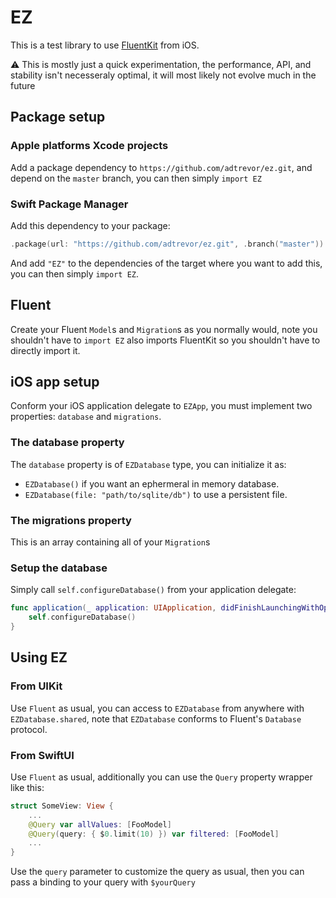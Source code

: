 # EZ

This is a test library to use [FluentKit](https://github.com/vapor/fluent-kit) from iOS.

⚠️ This is mostly just a quick experimentation, the performance, API, and stability isn't necesseraly optimal, it will most likely not evolve much in the future

## Package setup
### Apple platforms Xcode projects
Add a package dependency to `https://github.com/adtrevor/ez.git`, and depend on the `master` branch, you can then simply `import EZ`

### Swift Package Manager
Add this dependency to your package:
```swift
.package(url: "https://github.com/adtrevor/ez.git", .branch("master"))
```

And add `"EZ"` to the dependencies of the target where you want to add this, you can then simply `import EZ`.


## Fluent
Create your Fluent `Model`s and `Migration`s as you normally would, note you shouldn't have to `import EZ` also imports FluentKit so you shouldn't have to directly import it.

## iOS app setup
Conform your iOS application delegate to `EZApp`, you must implement two properties: `database` and `migrations`.

### The database property
The `database` property is of `EZDatabase` type, you can initialize it as:
- `EZDatabase()` if you want an ephermeral in memory database.
- `EZDatabase(file: "path/to/sqlite/db")` to use a persistent file.

### The migrations property
This is an array containing all of your `Migration`s 

### Setup the database
Simply call `self.configureDatabase()` from your application delegate:
```swift
func application(_ application: UIApplication, didFinishLaunchingWithOptions launchOptions: [UIApplication.LaunchOptionsKey: Any]?) -> Bool {
    self.configureDatabase()
}
```

## Using EZ
### From UIKit
Use `Fluent` as usual, you can access to `EZDatabase` from anywhere with `EZDatabase.shared`, note that `EZDatabase` conforms to Fluent's `Database` protocol.

### From SwiftUI
Use `Fluent` as usual, additionally you can use the `Query` property wrapper like this:
```swift
struct SomeView: View {
    ...
    @Query var allValues: [FooModel]
    @Query(query: { $0.limit(10) }) var filtered: [FooModel]
    ...
}
```

Use the `query` parameter to customize the query as usual, then you can pass a binding to your query with `$yourQuery`
